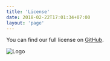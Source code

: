 ```yaml
---
title: 'License'
date: 2018-02-22T17:01:34+07:00
layout: 'page'
---
```


You can find our full license on [GitHub](https://github.com/arcus-azure/arcus/blob/master/LICENSE).

![Logo](\images\logo\logo.png)